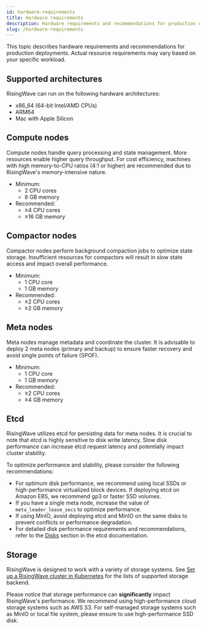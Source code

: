 ```yaml
---
id: hardware-requirements
title: Hardware requirements
description: Hardware requirements and recommendations for production deployments.
slug: /hardware-requirements
---
```

<head>
  <link rel="canonical" href="https://docs.risingwave.com/docs/current/resource-planning/" />
</head>

This topic describes hardware requirements and recommendations for production deployments. Actual resource requirements may vary based on your specific workload.

## Supported architectures

RisingWave can run on the following hardware architectures:

- x86_64 (64-bit Intel/AMD CPUs)
- ARM64
- Mac with Apple Silicon

## Compute nodes

Compute nodes handle query processing and state management. More resources enable higher query throughput. For cost efficiency, machines with high memory-to-CPU ratios (4:1 or higher) are recommended due to RisingWave's memory-intensive nature.

- Minimum:
  - 2 CPU cores
  - 8 GB memory
- Recommended:
  - ≥4 CPU cores
  - ≥16 GB memory

## Compactor nodes

Compactor nodes perform background compaction jobs to optimize state storage. Insufficient resources for compactors will result in slow state access and impact overall performance.

- Minimum:
  - 1 CPU core
  - 1 GB memory
- Recommended:
  - ≥2 CPU cores
  - ≥2 GB memory

## Meta nodes

Meta nodes manage metadata and coordinate the cluster. It is advisable to deploy 2 meta nodes (primary and backup) to ensure faster recovery and avoid single points of failure (SPOF).

- Minimum:
  - 1 CPU core
  - 1 GB memory
- Recommended:
  - ≥2 CPU cores
  - ≥4 GB memory

## Etcd

RisingWave utilizes etcd for persisting data for meta nodes. It is crucial to note that etcd is highly sensitive to disk write latency. Slow disk performance can increase etcd request latency and potentially impact cluster stability.

To optimize performance and stability, please consider the following recommendations:

- For optimum disk performance, we recommend using local SSDs or high-performance virtualized block devices. If deploying etcd on Amazon EBS, we recommend gp3 or faster SSD volumes.
- If you have a single meta node, increase the value of `meta_leader_lease_secs` to optimize performance.
- If using MinIO, avoid deploying etcd and MinIO on the same disks to prevent conflicts or performance degradation.
- For detailed disk performance requirements and recommendations, refer to the [Disks](https://etcd.io/docs/v3.3/op-guide/hardware/#disks) section in the etcd documentation.

## Storage

RisingWave is designed to work with a variety of storage systems. See [Set up a RisingWave cluster in Kubernetes](https://docs.risingwave.com/docs/dev/risingwave-kubernetes/#deploy-a-risingwave-instance) for the lists of supported storage backend.

Please notice that storage performance can **significantly** impact RisingWave's performance. We recommend using high-performance cloud storage systems such as AWS S3. For self-managed storage systems such as MinIO or local file system, please ensure to use high-performance SSD disk.